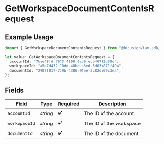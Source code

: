 # GetWorkspaceDocumentContentsRequest

## Example Usage

```typescript
import { GetWorkspaceDocumentContentsRequest } from "@docusign/iam-sdk/models/operations";

let value: GetWorkspaceDocumentContentsRequest = {
  accountId: "7bae48fd-7673-4109-9cd0-ecb46782d38e",
  workspaceId: "a5a7d432-70dd-48bd-a3ed-5d03b871f494",
  documentId: "2907f017-739b-4386-94ee-3c82db69c3ea",
};
```

## Fields

| Field                   | Type                    | Required                | Description             |
| ----------------------- | ----------------------- | ----------------------- | ----------------------- |
| `accountId`             | *string*                | :heavy_check_mark:      | The ID of the account   |
| `workspaceId`           | *string*                | :heavy_check_mark:      | The ID of the workspace |
| `documentId`            | *string*                | :heavy_check_mark:      | The ID of the document  |